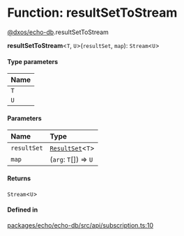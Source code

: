 # Function: resultSetToStream

[@dxos/echo-db](../modules/dxos_echo_db.md).resultSetToStream

**resultSetToStream**<`T`, `U`\>(`resultSet`, `map`): `Stream`<`U`\>

#### Type parameters

| Name |
| :------ |
| `T` |
| `U` |

#### Parameters

| Name | Type |
| :------ | :------ |
| `resultSet` | [`ResultSet`](../classes/dxos_echo_db.ResultSet.md)<`T`\> |
| `map` | (`arg`: `T`[]) => `U` |

#### Returns

`Stream`<`U`\>

#### Defined in

[packages/echo/echo-db/src/api/subscription.ts:10](https://github.com/dxos/dxos/blob/main/packages/echo/echo-db/src/api/subscription.ts#L10)
